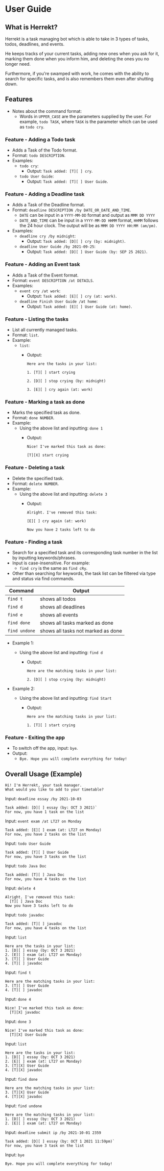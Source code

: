 # User Guide

## What is Herrekt?

Herrekt is a task managing bot
which is able to take in 3 types of tasks,
todos, deadlines, and events.

He keeps tracks of your current tasks,
adding new ones when you ask for it,
marking them done when you inform him,
and deleting the ones you no longer need.

Furthermore, if you're swamped with work,
he comes with the ability to search for specific tasks,
and is also remembers them even after shutting down.

## Features

* Notes about the command format:
	* Words in `UPPER_CASE` are the parameters supplied by the user.
	  For example, `todo TASK`, where `TASK` is the parameter which can be used as `todo cry`.

### Feature - Adding a Todo task

* Adds a Task of the Todo format.
* Format: `todo DESCRIPTION`.
* Examples:
	* `todo cry`:
		* Output: `Task added: [T][ ] cry`.
	* `todo User Guide`:
		* Output: `Task added: [T][ ] User Guide`.

### Feature - Adding a Deadline task

* Adds a Task of the Deadline format.
* Format: `deadline DESCRIPTION /by DATE_OR_DATE_AND_TIME`.
	* `DATE` can be input in a `YYYY-MM-DD` format and output as `MMM DD YYYY`
	* `DATE_AND_TIME` can be input in a `YYYY-MM-DD HHMM` format,
	  `HHMM` follows the 24 hour clock.
	  The output will be as `MMM DD YYYY HH:MM (am/pm)`.
* Examples:
	* `deadline cry /by midnight`:
		* Output: `Task added: [D][ ] cry (by: midnight)`.
	* `deadline User Guide /by 2021-09-25`:
		* Output: `Task added: [D][ ] User Guide (by: SEP 25 2021)`.

### Feature - Adding an Event task

* Adds a Task of the Event format.
* Format: `event DESCRIPTION /at DETAILS`.
* Examples:
	* `event cry /at work`:
		* Output: `Task added: [E][ ] cry (at: work)`.
	* `deadline Finish User Guide /at home`:
		* Output: `Task added: [E][ ] User Guide (at: home)`.

### Feature - Listing the tasks

* List all currently managed tasks.
* Format: `list`.
* Example:
	* `list`:
		* Output:

		  `Here are the tasks in your list:`

		  `1. [T][ ] start crying`

		  `2. [D][ ] stop crying (by: midnight)`

		  `3. [E][ ] cry again (at: work)`

### Feature - Marking a task as done

* Marks the specified task as done.
* Format: `done NUMBER`.
* Example:
	* Using the above list and inputting: `done 1`
		* Output:

		  `Nice! I've marked this task as done:`

		  `[T][X] start crying`

### Feature - Deleting a task

* Delete the specified task.
* Format: `delete NUMBER`.
* Example:
	* Using the above list and inputting: `delete 3`
		* Output:

		  `Alright. I've removed this task:`

		  `[E][ ] cry again (at: work)`

		  `Now you have 2 tasks left to do`

### Feature - Finding a task

* Search for a specified task and its corresponding task number in the list by inputting keywords/phrases.
* Input is case-insensitive. For example:
	* `find cry` is the same as `find cRy`.
* Other than searching for keywords,
  the task list can be filtered
  via type and status via find commands.

Command | Output
-------- | -------
`find t` | shows all todos
`find d` | shows all deadlines
`find e` | shows all events
`find done` | shows all tasks marked as done
`find undone` | shows all tasks not marked as done

* Example 1:
	* Using the above list and inputting: `find d`
		* Output:

		  `Here are the matching tasks in your list: `

		  `2. [D][ ] stop crying (by: midnight)`

* Example 2:
	* Using the above list and inputting: `find Start`
		* Output:

		  `Here are the matching tasks in your list: `

		  `1. [T][ ] start crying`

### Feature - Exiting the app

* To switch off the app, input: `bye`.
* Output:
	* `Bye. Hope you will complete everything for today!`

## Overall Usage (Example)

```
Hi! I'm Herrekt, your task manager.
What would you like to add to your timetable?
```
Input: `deadline essay /by 2021-10-03`
```
Task added: [D][ ] essay (by: OCT 3 2021)`
For now, you have 1 task on the list
```
Input: `event exam /at LT27 on Monday`
```
Task added: [E][ ] exam (at: LT27 on Monday)
For now, you have 2 tasks on the list
```
Input: `todo User Guide`
```
Task added: [T][ ] User Guide
For now, you have 3 tasks on the list
```
Input: `todo Java Doc`
```
Task added: [T][ ] Java Doc
For now, you have 4 tasks on the list
```
Input: `delete 4`
```
Alright. I've removed this task: 
  [T][ ] Java Doc
Now you have 3 tasks left to do
```
Input: `todo javadoc`
```
Task added: [T][ ] javadoc
For now, you have 4 tasks on the list
```
Input: `list`
```
Here are the tasks in your list:
1. [D][ ] essay (by: OCT 3 2021)
2. [E][ ] exam (at: LT27 on Monday)
3. [T][ ] User Guide
4. [T][ ] javadoc 
```
Input: `find t`
```
Here are the matching tasks in your list:
3. [T][ ] User Guide
4. [T][ ] javadoc
```
Input: `done 4`
```
Nice! I've marked this task as done:
  [T][X] javadoc
```
Input: `done 3`
```
Nice! I've marked this task as done:
  [T][X] User Guide
```
Input: `list`
```
Here are the tasks in your list:
1. [D][ ] essay (by: OCT 3 2021)
2. [E][ ] exam (at: LT27 on Monday)
3. [T][X] User Guide
4. [T][X] javadoc
```
Input: `find done`
```
Here are the matching tasks in your list:
3. [T][X] User Guide
4. [T][X] javadoc
```
Input: `find undone`
```
Here are the matching tasks in your list:
1. [D][ ] essay (by: OCT 3 2021)
2. [E][ ] exam (at: LT27 on Monday)
```
Input: `deadline submit ip /by 2021-10-01 2359`
```
Task added: [D][ ] essay (by: OCT 1 2021 11:59pm)`
For now, you have 3 task on the list
```
Input: `bye`
```
Bye. Hope you will complete everything for today!
```
